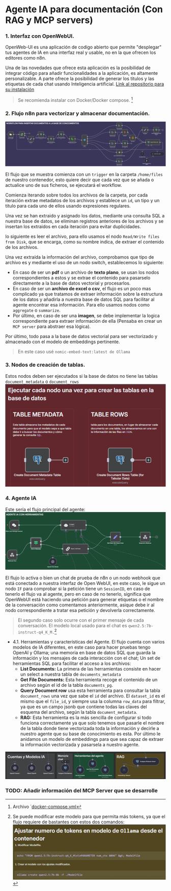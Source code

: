 # Agente IA para documentación (Con RAG y MCP servers)

### 1. Interfaz con OpenWebUI.

OpenWeb-UI es una aplicación de codigo abierto que permite "desplegar" tus agentes de IA en una interfaz real y usable, no en la que ofrecen los editores como n8n. 

Una de las novedades que ofrece esta aplicación es la posibilidad de integrar código para añadir funcionalidades a la aplicación, es altamente personalizable. A parte ofrece la posibilidad de generar los titulos y las etiquetas de cada chat usando Inteligencia artificial. [Link al repositorio para su instalación](https://github.com/open-webui/open-webui)

> Se recomienda instalar con Docker/Docker compose. [^1]

[^1]: Archivo `[docker-compose.yml](https://github.com/davidcrm/n8n-development/blob/main/docker-compose.yml)

### 2. Flujo n8n para vectorizar y almacenar documentación.

![image](./public/flujo.png)

El flujo que se muestra comienza con un `trigger` en la carpeta `/home/files` de nuestro contenedor, esto quiere decir que cada vez que se añada o actualice uno de sus ficheros, se ejecutará el workflow.

Comienza iterando sobre todos los archivos de la carpeta, por cada iteración extrae metadatos de los archivos y establece un `id`, un tipo y un titulo para cada uno de ellos usando expresiones regulares.

Una vez se han extraido y asignado los datos, mediante una consulta SQL a nuestra base de datos, se eliminan registros anteriores de los archivos y se insertan los extraidos en cada iteración para evitar duplicidades.

lo siguiente es leer el archivo, para ello usamos el nodo `Read/Write files from Disk`, que se encarga, como su nombre indica, de extraer el contenido de los archivos.

Una vez extraída la información del archivo, comprobamos que tipo de archivo es y mediante el uso de un nodo switch, establecemos lo siguiente:

- En caso de ser un **pdf** o un archivo de **texto plano**, se usan los nodos correspondientes a estos y se extrae el contenido para pasarselo directamente a la base de datos vectorial y procesarlos.
- En caso de ser un **archivo de excel o csv**, el flujo es un poco mas complicado ya que tratamos de extraer información sobre la estructura de los datos y añadirla a nuestra base de datos SQL para facilitar al agente encontrar esa información. Para ello usamos nodos como `aggregate` o `summarize`.
- Por último, en caso de ser una **imagen**, se debe implementar la logica correspondiente para extraer información de ella (Pensaba en crear un `MCP server` para abstraer esa lógica).

Por último, todo pasa a la base de datos vectorial para ser vectorizado y almacenado con el modelo de embeddings pertinente.

> En este caso usé `nomic-embed-text:latest de Ollama`

### 3. Nodos de creación de tablas.
Estos nodos deben ser ejecutados si la base de datos no tiene las tablas `document_metadata` o `document_rows`
![image](./public/tablas.png)

### 4. Agente IA

Este sería el flujo principal del agente:
![image](./public/agente.png)

El flujo lo activa o bien un chat de prueba de n8n o un nodo webhook que está conectado a nuestra interfaz de Open WebUI, en este caso, le sigue un nodo `IF` para comprobar si la petición tiene un `SessionID`, en caso de tenerlo el flujo va al agente, pero en caso de no tenerlo, significa que OpenWebUI está haciendo una petición para generar etiquetas o el nombre de la conversación como comentamos anteriormente, asique debe ir al nodo correspondiente a tratar esa petición y devolverla correctamente. 

> El segundo caso solo ocurre con el primer mensaje de cada conversación.
> El modelo local usado para el chat es `qwen2.5:7b-instruct-q4_K_M.`[^2]

[^2]: Se puede modificar este modelo para que permita más tokens, ya que el flujo requiere de bastantes con estos dos comandos:
![image](./public/comandos-modelo.png)


- 4.1. Herramientas y características del Agente.
El flujo cuenta con varios modelos de IA diferentes, en este caso para hacer pruebas tengo OpenAI y Ollama; una memoria en base de datos SQL que guarda la información y los mensajes de cada interacción con el chat; Un set de herramientas SQL para facilitar el acceso a los archivos:
  - **List Documents:**
La primera de las herramientas consiste en hacer un select a nuestra tabla de `documents_metadata`
  - **Get File Documents:**
Esta herramienta recoge el contenido de un archivo según el id de la tabla `documents_pg`.
  - **Query Document row**
usa esta herramienta para consultar la tabla `document_rows` una vez que sabe el `id` del archivo. El `dataset_id` es el mismo que el `file_id`, y siempre usa la columna `row_data` para filtrar, ya que es un campo jsonb que contiene todas las claves del esquema del archivo, según la tabla `document_metadata`.
  - **RAG:**
Esta herramienta es la más sencilla de configurar si todo funciona correctamente ya que solo tenemos que pasarle el nombre de la tabla donde tiene vectorizada toda la información y decirle a nuestro agente que su base de conocimiento es esta. Por último le anidamos un modelo de embeddings para que sea capaz de extraer la información vectorizada y pasarsela a nuestro agente.

![image](./public/addons.png)


### TODO: Añadir información del MCP Server que se desarrolle


